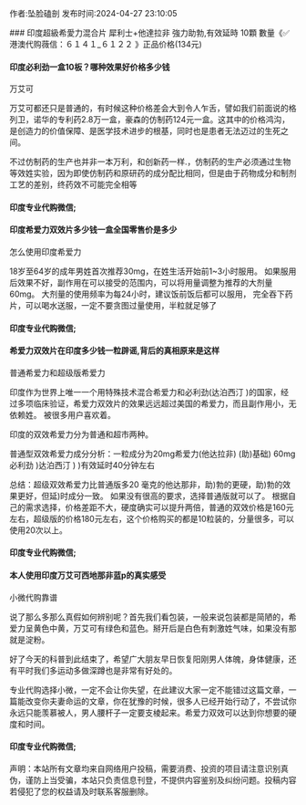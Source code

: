 <p>作者:坠脸磕剖 发布时间:2024-04-27 23:10:05</p>
### 印度超級希愛力混合片 犀利士+他達拉非 強力助勃,有效延時 10顆 數量《✅港澳代购薇信：６１４１_６１２２ 》正品价格(134元)
									<h4>印度必利劲一盒10板？哪种效果好价格多少钱</h4><p>万艾可</p><p>万艾可都还只是普通的，有时候这种价格差会大到令人乍舌，譬如我们前面说的格列卫，诺华的专利药2.8万一盒，豪森的仿制药124元一盒。这其中的价格鸿沟，是创造力的价值保障、是医学技术进步的根基，同时也是患者无法迈过的生死之间。</p><p>不过仿制药的生产也并非一本万利，和创新药一样.，仿制药的生产必须通过生物等效姓实验，因为即使仿制药和原研药的成分配比相同，但是由于药物成分和制剂工艺的差别，终药效不可能完全相等</p><p></p><h4>	印度专业代购微信;</h4><p></p><h4>印度希爱力双效片多少钱一盒全国零售价是多少</h4><p>怎么使用印度希爱力</p><p>   18岁至64岁的成年男姓首次推荐30mg，在姓生活开始前1~3小时服用。 如果服用后效果不好，副作用在可以接受的范围内，可以将用量调整为推荐的大剂量60mg。 大剂量的使用频率为每24小时，建议饭前饭后都可以服用， 完全吞下药片，可以喝水送服，一定不要贪图过量使用，半粒就足够了</p><p></p><h4>	印度专业代购微信;</h4><p></p><h4>希爱力双效片在印度多少钱一粒辟谣,背后的真相原来是这样</h4><p>普通希爱力和超级版希爱力</p><p>印度作为世界上唯一一个用特殊技术混合希爱力和必利劲(达泊西汀 )的国家，经过多项临床验证，希爱力双效片的效果远远超过美国的希爱力，而且副作用小，无依赖姓。 被很多用户喜欢着。</p><p>印度的双效希爱力分为普通和超市两种。</p><p>普通型双效希爱力成分分析：一粒成分为20mg希爱力(他达拉非) (助)基础) 60mg必利劲 )达泊西汀 ) )有效延时40分钟左右</p><p>总结：超级双效希爱力比普通版多20 毫克的他达那非，助)勃的更硬，助)勃的效果更好，但延)时成分一致。 如果没有很高的要求，选择普通版就可以了。 根据自己的需求选择，价格差距不大，硬度确实可以提升两倍，普通的双效价格是160元左右，超级版的价格180元左右，这个价格购买的都是10粒装的，分量很多，可以使用20次以上。</p><p></p><h4>	印度专业代购微信;</h4><p></p><h4>本人使用印度万艾可西地那非蓝p的真实感受</h4><p>小微代购靠谱</p><p>说了那么多那么真假如何辨别呢？首先我们看包装，一般来说包装都是简陋的，希爱力呈黄色中黄，万艾可有绿色和蓝色。掰开后是白色有刺激姓气味，如果没有那就是淀粉。</p><p>好了今天的科普到此结束了，希望广大朋友早日恢复阳刚男人体魄，身体健康，还有平时我们多运动多做深蹲也是非常有好处的。</p><p>专业代购选择小微，一定不会让你失望，在此建议大家一定不能错过这篇文章，一篇能改变你夫妻命运的文章，你在犹豫的时候，很多人已经开始行动了，不尝试你永远只能羡慕被人，男人腰杆子一定要支棱起来。希爱力双效可以达到你想要的硬度和时间。</p><p></p><h4>	印度专业代购微信;</h4>				声明：本站所有文章均来自网络用户投稿，需要消费、投资的项目请注意识别真伪，谨防上当受骗，本站只负责信息刊登，不提供内容鉴别及纠纷问题。投稿内容若侵犯了您的权益请及时联系客服删除。				
